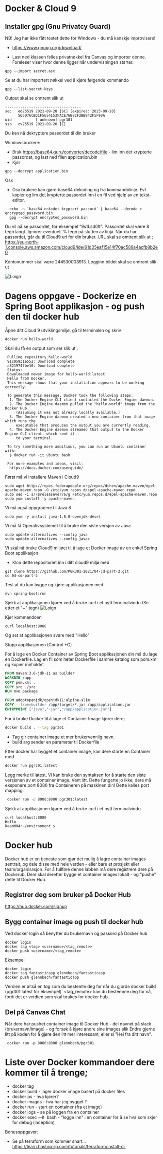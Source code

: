 # Docker & Cloud 9

## Installer gpg (Gnu Privatcy Guard)

NB! Jeg har ikke fått testet dette for Windows - du må kanskje improvisere!

* https://www.gnupg.org/download/

* Last ned klassen felles privatnøkkel fra Canvas og importer denne. Foreleser viser hvor denne ligger når undervisningen starter. 

```
gpg --import secret.asc
```

Se at du har importert nøkkel ved å kjøre følgende kommando
```
gpg --list-secret-keys
```

Output skal se omtrent slik ut 
```
-----------------------------------
sec   ed25519 2021-09-20 [SC] [expires: 2023-09-20]
      565076CBD1F5654153FACE76B82F2BB942F5F90A
uid           [ unknown] pgr301
ssb   cv25519 2021-09-20 [E]
```

Du kan nå dekryptere passordet til din bruker 

Windowsbrukere: 

* Bruk https://base64.guru/converter/decode/file - lim inn det krypterte passordet, og last ned filen application.bin
* Kjør 
```
gpg --decrypt application.bin
```

Osx

* Osx brukere kan gjøre base64 dekoding og fra kommandolinje. Evt kopier og lim det krypterte passordet inn i en fil 
ved hjelp av en tekst-editor.

```
  echo -n `base64 enkodet kryptert passord` | base64 --decode > encrypted_password.bin
  gpg --decrypt encrypted_password.bin  
```

Du vil nå se passordet, for eksempel "9s1Lsd0#". Passordet skal være 8 tegn langt. Ignorer eventuelt % tegn på slutten av linja. 
Når du har passordet, går du til Cloud9 url for din bruker. URL skal se omtrent slik ut ; https://eu-north-1.console.aws.amazon.com/cloud9/ide/61d05eaf15e14f70ac586a4acfb8b2e0

Kontonummer skal være 244530008913. Logginn bildet skal se omtrent slik ut

<img title="Login" alt="Loign" src="img/1.png">

# Dagens oppgave - Dockerize en Spring Boot applikasjon - og push den til docker hub

Åpne ditt Cloud 9 utviklingsmiljø, gå til terminalen og skriv 

```docker run hello-world``` 

Skal du få en output som ser slik ut ; 

```Unable to find image hello-world:latest locally
 Pulling repository hello-world
 91c95931e552: Download complete
 a8219747be10: Download complete
 Status: 
 Downloaded newer image for hello-world:latest
 Hello from Docker.
 This message shows that your installation appears to be working correctly.

 To generate this message, Docker took the following steps:
  1. The Docker Engine CLI client contacted the Docker Engine daemon.
  2. The Docker Engine daemon pulled the "hello-world" image from the Docker Hub.
     (Assuming it was not already locally available.)
  3. The Docker Engine daemon created a new container from that image which runs the
     executable that produces the output you are currently reading.
  4. The Docker Engine daemon streamed that output to the Docker Engine CLI client, which sent it
     to your terminal.

 To try something more ambitious, you can run an Ubuntu container with:
  $ docker run -it ubuntu bash

 For more examples and ideas, visit:
  https://docs.docker.com/userguide/

```

Først må vi installere Maven i Cloud9
```
sudo wget http://repos.fedorapeople.org/repos/dchen/apache-maven/epel-apache-maven.repo -O /etc/yum.repos.d/epel-apache-maven.repo
sudo sed -i s/\$releasever/6/g /etc/yum.repos.d/epel-apache-maven.repo
sudo yum install -y apache-maven
```

Vi må også oppgradere til Java 8

```
sudo yum -y install java-1.8.0-openjdk-devel
```

Vi må få Operativsystemet til å bruke den siste versjon av Java
```
sudo update-alternatives --config java
sudo update-alternatives --config javac
```

Vi skal nå bruke Cloud9 miljøet til å lage et Docker image av en enkel Spring Boot applikasjon

* Klon dette repositoriet inn i ditt cloud9 miljø med 

```
git clone https://github.com/PGR301-2021/04-cd-part-2.git
cd 04-cd-part-2
```

Test at du kan bygge og kjøre applikasjonen med 

```
mvn spring-boot:run
```
Sjekk at applikasjonen kjører ved å bruke curl i et nytt terminalvindu (Se etter et "+" tegn)
<img title="Login" alt="Loign" src="img/2.png">

Kjør kommandoen
```
curl localhost:8080                                                                                                            
```
Og set at applikasjonen svare med "Hello"

Stopp applikasjonen (Control +C) 

For å lage en Docker Container av Spring Boot applikasjonen din må du lage en Dockerfile. Lag en fil som heter
Dockerfile i samme katalog som pom.xml og kopier innholdet

```dockerfile
FROM maven:3.6-jdk-11 as builder
WORKDIR /app
COPY pom.xml .
COPY src ./src
RUN mvn package

FROM adoptopenjdk/openjdk11:alpine-slim
COPY --from=builder /app/target/*.jar /app/application.jar
ENTRYPOINT ["java","-jar","/app/application.jar"]

```

For å bruke Docker til å lage et Container Image kjører dere; 
```sh
docker build . --tag pgr301 
```

* Tag gir container image et mer brukervennlig navn. 
* build arg sender en parameter til Dockerfile

Etter docker har bygget et container image, kan dere starte en Container med  

```sh
docker run pgr301:latest
```

Legg merke til latest. Vi kan bruke den syntaksen for å starte den siste versjonen av et container image. 
Vent litt. Dette fungerte jo ikke; dere må eksponere port 8080 fra Containeren på maskinen din! Dette kalles port mapping. 

```bash
 docker run -p 8080:8080 pgr301:latest
 ```

Sjekk at applikasjonen kjører ved å bruke curl i et nytt terminalvindu

```
curl localhost:8080                                                                                                            
Hello
kaam004:~/environment $ 
```

# Docker hub
 
Docker hub er en tjeneste som gjør det mulig å lagre container images sentralt, og dele disse med hele verden - eller bare et prosjekt eller team/organisasjon. 
For å fullføre denne labben må dere registrere dere på Dockerub. Dere skal deretter bygge et container images lokalt - og "pushe" dette til Docker Hub.

## Registrer deg som bruker på Docker Hub

https://hub.docker.com/signup

## Bygg container image og push til docker hub

Ved docker login så benytter du brukernavn og passord på Docker hub
```
docker login
docker tag <tag> <username>/<tag_remote>
docker push <username>/<tag_remote>
```

Eksempel

```
docker login
docker tag fantasticapp glennbech/fantasticapp
docker push glennbech/fantasticapp
```

Verdien <tag> er altså en *tag* som du bestemte deg for når du gjorde docker build (pgr301:latest for eksempel). <tag_remote> kan du bestemme deg for nå, fordi det er verdien som 
skal brukes for docker hub. 

## Del på Canvas Chat

Når dere har pushet container image til Docker Hub - del navnet på slack (brukernavn/image) - og forsøk å kjøre andre sine images slik 
Endre gjerne litt på koden for å gjøre den litt mer interessant, eller si "Hei fra ditt navn".

```
 docker run -p 8080:8080 glennbech/pgr301
```

# Liste over Docker kommandoer dere kommer til å trenge;

* docker tag
* docker build - lager docker image basert på docker files
* docker ps - hva kjører?
* docker images - hva har jeg bygget ?
* docker run - start en container (fra et image)
* docker logs - se på loggen fra en container
* docker exec --it <image> bash - "logge inn" i en container for å se hva som skjer for debug (inception)

Bonusoppgaver; 

- Se på terraform som kommer snart...  https://learn.hashicorp.com/tutorials/terraform/install-cli
